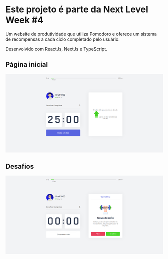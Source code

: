 # Este projeto é parte da Next Level Week #4

Um website de produtividade que utiliza Pomodoro e oferece um sistema de recompensas a cada ciclo completado pelo usuário.

Desenvolvido com ReactJs, NextJs e TypeScript.

## Página inicial
![Initial page](./.github/initialPage.png)

## Desafios
![Challenges](./.github/challenge.png)

